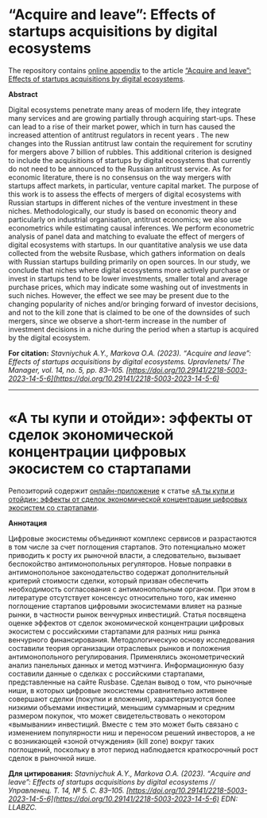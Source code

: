 # “Acquire and leave”: Effects of startups acquisitions by digital ecosystems

The repository contains [online appendix](https://annastavniychuk.shinyapps.io/antitrust_authority_burden/) to the article [“Acquire and leave”: Effects of startups acquisitions by digital ecosystems](https://doi.org/10.29141/2218-5003-2023-14-5-6).

**Abstract**

Digital ecosystems penetrate many areas of modern life, they integrate many services and are growing partially through acquiring start-ups. These can lead to a rise of their market power, which in turn has caused the increased attention of antitrust regulators in recent years . The new changes into the Russian antitrust law contain the requirement for scrutiny for mergers above 7 billion of rubbles. This additional criterion is designed to include the acquisitions of startups by digital ecosystems that currently do not need to be announced to the Russian antitrust service. As for economic literature, there is no consensus on the way mergers with startups affect markets, in particular, venture capital market. The purpose of this work is to assess the effects of mergers of digital ecosystems with Russian startups in different niches of the venture investment in these niches. Methodologically, our study is based on economic theory and particularly on industrial organisation, antitrust economics; we also use econometrics while estimating causal inferences. We perform econometric analysis of panel data and matching to evaluate the effect of mergers of digital ecosystems with startups. In our quantitative analysis we use data collected from the website Rusbase, which gathers information on deals with Russian startups building primarily on open sources. In our study, we conclude that niches where digital ecosystems more actively purchase or invest in startups tend to be lower investments, smaller total and average purchase prices, which may indicate some washing out of investments in such niches. However, the effect we see may be present due to the changing popularity of niches and/or bringing forward of investor decisions, and not to the kill zone that is claimed to be one of the downsides of such mergers, since we observe a short-term increase in the number of investment decisions in a niche during the period when a startup is acquired by the digital ecosystem.

**For citation:** *Stavniychuk А.Y., Markova О.А. (2023). “Acquire and leave”: Effects of startups acquisitions by digital ecosystems. Upravlenets/ The Manager, vol. 14, no. 5, pp. 83–105. [https://doi.org/10.29141/2218-5003-2023-14-5-6](https://doi.org/10.29141/2218-5003-2023-14-5-6)*

---

# «А ты купи и отойди»: эффекты от сделок экономической концентрации цифровых экосистем со стартапами
 
Репозиторий содержит [онлайн-приложение](https://annastavniychuk.shinyapps.io/antitrust_authority_burden/) к статье [«А ты купи и отойди»: эффекты от сделок экономической концентрации цифровых экосистем со стартапами](https://doi.org/10.29141/2218-5003-2023-14-5-6).

**Аннотация**

Цифровые экосистемы объединяют комплекс сервисов и разрастаются в том числе за счет поглощения стартапов. Это потенциально может приводить к росту их рыночной власти, а следовательно, вызывает беспокойство антимонопольных регуляторов. Новые поправки в антимонопольное законодательство содержат дополнительный критерий стоимости сделки, который призван обеспечить необходимость согласования с антимонопольным органом. При этом в литературе отсутствует консенсус относительно того, как именно поглощение стартапов цифровыми экосистемами влияет на разные рынки, в частности рынок венчурных инвестиций. Статья посвящена оценке эффектов от сделок экономической концентрации цифровых экосистем с российскими стартапами для разных ниш рынка венчурного финансирования. Методологическую основу исследования составили теория организации отраслевых рынков и положения антимонопольного регулирования. Применялись эконометрический анализ панельных данных и метод мэтчинга. Информационную базу составили данные о сделках с российскими стартапами, представленные на сайте Rusbase. Сделан вывод о том, что рыночные ниши, в которых цифровые экосистемы сравнительно активнее совершают сделки (покупки и вложения), характеризуются более низкими объемами инвестиций, меньшим суммарным и средним размером покупок, что может свидетельствовать о некотором «вымывании» инвестиций. Вместе с тем это может быть связано с изменением популярности ниш и переносом решений инвесторов, а не с возникающей «зоной отчуждения» (kill zone) вокруг таких поглощений, поскольку в этот период наблюдается краткосрочный рост сделок в рыночной нише.

**Для цитирования:** *Stavniychuk А.Y., Markova О.А. (2023). “Acquire and leave”: Effects of startups acquisitions by digital ecosystems // Управленец. Т. 14, № 5. С. 83–105. [https://doi.org/10.29141/2218-5003-2023-14-5-6](https://doi.org/10.29141/2218-5003-2023-14-5-6) EDN: LLABZC.*
